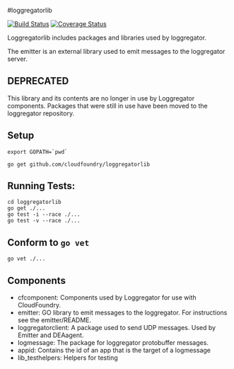 #loggregatorlib 

[![Build Status](https://travis-ci.org/cloudfoundry/loggregatorlib.png?branch=master)](https://travis-ci.org/cloudfoundry/loggregatorlib) [![Coverage Status](https://coveralls.io/repos/cloudfoundry/loggregatorlib/badge.png?branch=master)](https://coveralls.io/r/cloudfoundry/loggregatorlib?branch=master)

Loggregatorlib includes packages and libraries used by loggregator.

The emitter is an external library used to emit messages to the loggregator server.

DEPRECATED
------------------
This library and its contents are no longer in use by Loggregator components.
Packages that were still in use have been moved to the loggregator repository.

Setup
------------------

    export GOPATH=`pwd`

    go get github.com/cloudfoundry/loggregatorlib



Running Tests:
------------------

    cd loggregatorlib
    go get ./...
    go test -i --race ./...
    go test -v --race ./...
    
Conform to `go vet`
------------------
    go vet ./...


Components
------------------

*   cfcomponent: Components used by Loggregator for use with CloudFoundry.
*   emitter:  GO library to emit messages to the loggregator. For instructions see the emitter/README.
*   loggregatorclient: A package used to send UDP messages. Used by Emitter and DEAagent.
*   logmessage: The package for loggregator protobuffer messages.
*   appid: Contains the id of an app that is the target of a logmessage
*   lib_testhelpers: Helpers for testing
